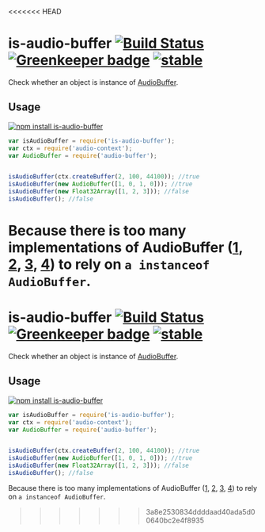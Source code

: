<<<<<<< HEAD
# is-audio-buffer [![Build Status](https://travis-ci.org/audiojs/is-audio-buffer.svg?branch=master)](https://travis-ci.org/audiojs/is-audio-buffer) [![Greenkeeper badge](https://badges.greenkeeper.io/audiojs/is-audio-buffer.svg)](https://greenkeeper.io/) [![stable](http://badges.github.io/stability-badges/dist/stable.svg)](http://github.com/badges/stability-badges)


Check whether an object is instance of [AudioBuffer](http://webaudio.github.io/web-audio-api/#AudioBuffer).

## Usage

[![npm install is-audio-buffer](https://nodei.co/npm/is-audio-buffer.png?mini=true)](https://npmjs.org/package/is-audio-buffer/)

```js
var isAudioBuffer = require('is-audio-buffer');
var ctx = require('audio-context');
var AudioBuffer = require('audio-buffer');


isAudioBuffer(ctx.createBuffer(2, 100, 44100)); //true
isAudioBuffer(new AudioBuffer([1, 0, 1, 0])); //true
isAudioBuffer(new Float32Array([1, 2, 3])); //false
isAudioBuffer(); //false
```

Because there is too many implementations of AudioBuffer ([1](https://www.npmjs.com/package/audiobuffer), [2](https://www.npmjs.com/package/audio-buffer), [3](https://github.com/sebpiq/node-web-audio-api/blob/master/lib/AudioBuffer.js), [4](https://developer.mozilla.org/en-US/docs/Web/API/AudioBuffer)) to rely on `a instanceof AudioBuffer`.
=======
# is-audio-buffer [![Build Status](https://travis-ci.org/audiojs/is-audio-buffer.svg?branch=master)](https://travis-ci.org/audiojs/is-audio-buffer) [![Greenkeeper badge](https://badges.greenkeeper.io/audiojs/is-audio-buffer.svg)](https://greenkeeper.io/) [![stable](http://badges.github.io/stability-badges/dist/stable.svg)](http://github.com/badges/stability-badges)


Check whether an object is instance of [AudioBuffer](http://webaudio.github.io/web-audio-api/#AudioBuffer).

## Usage

[![npm install is-audio-buffer](https://nodei.co/npm/is-audio-buffer.png?mini=true)](https://npmjs.org/package/is-audio-buffer/)

```js
var isAudioBuffer = require('is-audio-buffer');
var ctx = require('audio-context');
var AudioBuffer = require('audio-buffer');


isAudioBuffer(ctx.createBuffer(2, 100, 44100)); //true
isAudioBuffer(new AudioBuffer([1, 0, 1, 0])); //true
isAudioBuffer(new Float32Array([1, 2, 3])); //false
isAudioBuffer(); //false
```

Because there is too many implementations of AudioBuffer ([1](https://www.npmjs.com/package/audiobuffer), [2](https://www.npmjs.com/package/audio-buffer), [3](https://github.com/sebpiq/node-web-audio-api/blob/master/lib/AudioBuffer.js), [4](https://developer.mozilla.org/en-US/docs/Web/API/AudioBuffer)) to rely on `a instanceof AudioBuffer`.
>>>>>>> 3a8e2530834ddddaad40ada5d00640bc2e4f8935
